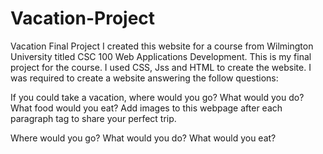 # Vacation-Project
Vacation Final Project
I created this website for a course from Wilmington University titled CSC 100 Web Applications Development. This is my final project for the course. I used CSS, Jss and HTML to create the website. I was required to create a website answering the follow questions:

If you could take a vacation, where would you go? What would you do? What food would you eat? Add images to this webpage after each paragraph tag to share your perfect trip. 

Where would you go?
What would you do?
What would you eat?
